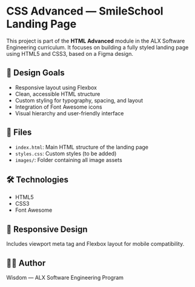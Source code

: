# CSS Advanced — SmileSchool Landing Page

This project is part of the **HTML Advanced** module in the ALX Software Engineering curriculum. It focuses on building a fully styled landing page using HTML5 and CSS3, based on a Figma design.

## 📐 Design Goals

- Responsive layout using Flexbox
- Clean, accessible HTML structure
- Custom styling for typography, spacing, and layout
- Integration of Font Awesome icons
- Visual hierarchy and user-friendly interface

## 📂 Files

- `index.html`: Main HTML structure of the landing page
- `styles.css`: Custom styles (to be added)
- `images/`: Folder containing all image assets

## 🛠️ Technologies

- HTML5
- CSS3
- Font Awesome

## 📱 Responsive Design

Includes viewport meta tag and Flexbox layout for mobile compatibility.

## 👨‍🎓 Author

Wisdom — ALX Software Engineering Program
